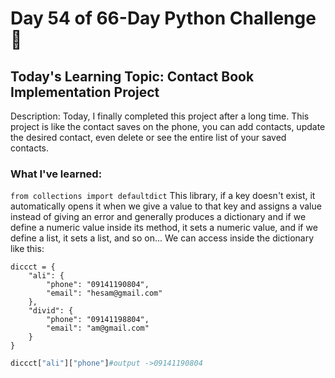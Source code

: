 # Day 54 of 66-Day Python Challenge 📅
## Today's Learning Topic: **Contact Book Implementation Project**
Description: 
Today, I finally completed this project after a long time. This project is like the contact saves on the phone, you can add contacts, update the desired contact, even delete or see the entire list of your saved contacts.

### What I've learned:
`from collections import defaultdict`
This library, if a key doesn't exist, it automatically opens it when we give a value to that key and assigns a value instead of giving an error and generally produces a dictionary and if we define a numeric value inside its method, it sets a numeric value, and if we define a list, it sets a list, and so on...
We can access inside the dictionary like this:
```
diccct = {
    "ali": {
        "phone": "09141190804",
        "email": "hesam@gmail.com"
    },
    "divid": {
        "phone": "09141198804",
        "email": "am@gmail.com"
    }
}
```
```python
diccct["ali"]["phone"]#output ->09141190804
```